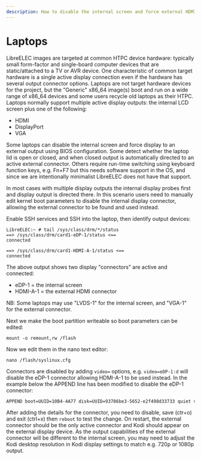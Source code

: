 ```yaml
---
description: How to disable the internal screen and force external HDMI/DP/VGA output
---
```


# Laptops

LibreELEC images are targeted at common HTPC device hardware: typically small form-factor and single-board computer devices that are static/attached to a TV or AVR device. One characteristic of common target hardware is a single active display connection even if the hardware has several output connector options. Laptops are not target hardware devices for the project, but the "Generic" x86\_64 image(s) boot and run on a wide range of x86\_64 devices and some users recycle old laptops as their HTPC. Laptops normally support multiple active display outputs: the internal LCD screen plus one of the following:

* HDMI
* DisplayPort
* VGA

Some laptops can disable the internal screen and force display to an external output using BIOS configuration. Some detect whether the laptop lid is open or closed, and when closed output is automatically directed to an active external connector. Others require run-time switching using keyboard function keys, e.g. Fn+F7 but this needs software support in the OS, and since we are intentionally minimalist LibreELEC does not have that support.

In most cases with multiple display outputs the internal display probes first and display output is directed there. In this scenario users need to manually edit kernel boot parameters to disable the internal display connector, allowing the external connector to be found and used instead.&#x20;

Enable SSH services and SSH into the laptop, then identify output devices:

```shell
LibreELEC:~ # tail /sys/class/drm/*/status
==> /sys/class/drm/card1-eDP-1/status <==
connected

==> /sys/class/drm/card1-HDMI-A-1/status <==
connected
```

The above output shows two display "connectors" are active and connected:

* eDP-1 = the internal screen
* HDMI-A-1 = the external HDMI connector

NB: Some laptops may use "LVDS-1" for the internal screen, and "VGA-1" for the external connector.

Next we make the boot partition writeable so boot parameters can be edited:

```shell
mount -o remount,rw /flash
```

Now we edit them in the nano text editor:

```shell
nano /flash/syslinux.cfg
```

Connectors are disabled by adding `video=` options, e.g. `video=eDP-1:d` will disable the eDP-1 connector allowing HDMI-A-1 to be used instead. In the example below the APPEND line has been modified to disable the eDP-1 connector:

```sh
APPEND boot=UUID=10B4-4A77 disk=UUID=93786be3-5652-e2f498d33733 quiet video=eDP-1:d
```

After adding the details for the connector, you need to disable, save (ctr+o) and exit (ctrl+x) then `reboot` to test the change. On restart, the external connector should be the only active connector and Kodi should appear on the external display device. As the output capabilities of the external connector will be different to the internal screen, you may need to adjust the Kodi desktop resolution in Kodi display settings to match e.g. 720p or 1080p output.
